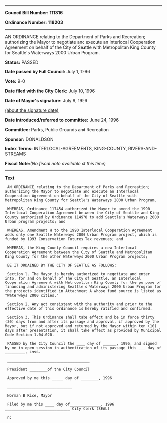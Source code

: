 

********

**Council Bill Number: 111316**
   
**Ordinance Number: 118203**
********

 AN ORDINANCE relating to the Department of Parks and Recreation; authorizing the Mayor to negotiate and execute an Interlocal Cooperation Agreement on behalf of the City of Seattle with Metropolitan King County for Seattle's Waterways 2000 Urban Program.

**Status:** PASSED
   
**Date passed by Full Council:** July 1, 1996
   
**Vote:** 9-0
   
**Date filed with the City Clerk:** July 10, 1996
   
**Date of Mayor's signature:** July 9, 1996
   
[(about the signature date)](/~public/approvaldate.htm)
   
   
   
**Date introduced/referred to committee:** June 24, 1996
   
**Committee:** Parks, Public Grounds and Recreation
   
**Sponsor:** DONALDSON
   
   
**Index Terms:** INTERLOCAL-AGREEMENTS, KING-COUNTY, RIVERS-AND-STREAMS

**Fiscal Note:**_(No fiscal note available at this time)_

********

**Text**
   
```
 AN ORDINANCE relating to the Department of Parks and Recreation; authorizing the Mayor to negotiate and execute an Interlocal Cooperation Agreement on behalf of the City of Seattle with Metropolitan King County for Seattle's Waterways 2000 Urban Program.

 WHEREAS, Ordinance 117454 authorized the Mayor to amend the 1990 Interlocal Cooperation Agreement between the City of Seattle and King County authorized by Ordinance 114978 to add Seattle's Waterways 2000 Urban program projects; and

 WHEREAS, Amendment H to the 1990 Interlocal Cooperation Agreement adds only one Seattle Waterways 2000 Urban Program project, which is funded by 1993 Conservation Futures Tax revenues; and

 WHEREAS, the King County Council requires a new Interlocal Cooperation Agreement between the City of Seattle and Metropolitan King County for the other Waterways 2000 Urban Program projects;

 BE IT ORDAINED BY THE CITY OF SEATTLE AS FOLLOWS:

 Section l. The Mayor is hereby authorized to negotiate and enter into, for and on behalf of The City of Seattle, an Interlocal Cooperation Agreement with Metropolitan King County for the purpose of financing and administering Seattle's Waterways 2000 Urban Program for the projects identified in Attachment A whose fund source is listed as "Waterways 2000 cities."

 Section 2. Any act consistent with the authority and prior to the effective date of this ordinance is hereby ratified and confirmed.

 Section 3. This Ordinance shall take effect and be in force thirty (30) days from and after its passage and approval, if approved by the Mayor, but if not approved and returned by the Mayor within ten (10) days after presentation, it shall take effect as provided by Municipal Code Section 1.04.020.

 PASSED by the City Council the ____ day of ______, 1996, and signed by me in open session in authentication of its passage this ___ day of _________, 1996.

 _____________________________________

 President ________of the City Council

 Approved by me this _____ day of ________, 1996

 _____________________________

 Norman B Rice, Mayor

 Filed by me this ____ day of______________, 1996 _____________________________ City Clerk (SEAL)

 n:

```
